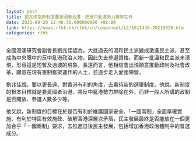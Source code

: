 ```yaml
---
layout: post
title: 劉兆佳指新制度要愛國者治港　把反中亂港勢力排除在外
date: 2021-09-20 12:46:56.000000000 +08:00
link: https://news.rthk.hk/rthk/ch/component/k2/1611436-20210920.htm
categories: rthk
---
```


全國港澳研究會副會長劉兆佳認為，大批過去的溫和民主派變成激進民主派，甚至成為中央眼中的反中亂港政治人物，因此失去參選資格，而新一批溫和民主派未湧現，形容這是短暫及過渡的現象。長遠而言，他相信會出現願意推動政制及社會改革，願意在現有憲制框架運作的人士，並逐步走入愛國陣營。

劉兆佳說，要以更長遠、對香港有利的角度，去看待新的選舉制度。他說，新制度的根本目標就是要愛國者治港，將反中亂港勢力排除在外，而非一般人所講的政制是否開放、參選人數多少等。

他又說，新制度的目標在於是否有利於維護國家安全、「一國兩制」全面準確實施、有利於特區有效施政、破解香港深層次矛盾，民主發展最終是否能放在一個更加合乎「一國兩制」要求，去推進日後民主發展，包括增加香港政治體制中的普選成分。
